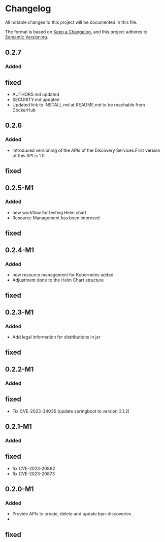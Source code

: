 # Changelog

All notable changes to this project will be documented in this file.

The format is based on [Keep a Changelog](https://keepachangelog.com/en/1.0.0/), and this project adheres
to [Semantic Versioning](https://semver.org/spec/v2.0.0.html).

## 0.2.7
### Added

## fixed
- AUTHORS.md updated
- SECURITY.md updated
- Updated link to INSTALL.md at README.md to be reachable from DockerHub

## 0.2.6
### Added
- Introduced versioning of the APIs of the Discovery Services.First version of this API is 1.0

## fixed


## 0.2.5-M1
### Added
- new workflow for testing Helm chart
- Resource Management has been improved

## fixed

## 0.2.4-M1
### Added
- new resource management for Kubernetes added
- Adjustment done to the Helm Chart structure

## fixed


## 0.2.3-M1
### Added
- Add legal information for distributions in jar

## fixed

## 0.2.2-M1
### Added

## fixed
- Fix CVE-2023-34035 (update springboot to version 3.1.2)

## 0.2.1-M1
### Added

## fixed
- fix CVE-2023-20862
- fix CVE-2023-20873

## 0.2.0-M1
### Added
- Provide APIs to create, delete and update bpn-discoveries
-
## fixed